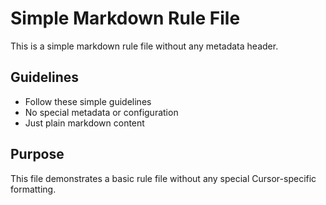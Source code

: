 # Simple Markdown Rule File

This is a simple markdown rule file without any metadata header.

## Guidelines
- Follow these simple guidelines
- No special metadata or configuration
- Just plain markdown content

## Purpose
This file demonstrates a basic rule file without any special Cursor-specific formatting.


